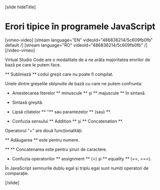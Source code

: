 
[slide hideTitle]
# Erori tipice în programele JavaScript

[vimeo-video]
[stream language="EN" videoId="486836214/5c609fb0fb" default /]
[stream language="RO" videoId="486836214/5c609fb0fb"  /]
[/video-vimeo]

Virtual Studio Code are o modalitate de a ne arăta majoritatea erorilor de bază pe care le putem face.

** Subliniază ** codul greșit care nu poate fi compilat.

Unele dintre greșelile obișnuite de bază cu care ne putem confrunta:

- Amestecarea literelor ** minuscule ** și ** majuscule ** în sintaxă.

- Sintaxă greșită.

- Lipsă citatelor ** "** sau parantezelor ** (sau) **.

- Confuzia sensului ** Addition ** și ** Concatenation **.

Operatorul "+" are două funcționalități.

** Adăugarea ** este pentru numere.

** ** Concatenarea este pentru șiruri de caractere.

- Confuzia operatorilor ** assignment ** (=) și ** equality ** (==, ===).

În JavaScript semnurile dublu egal și triplu egal sunt numiți operatori de comparație.

[/slide]
